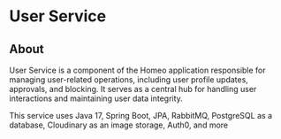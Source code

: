 # User Service

## About

User Service is a component of the Homeo application responsible for managing user-related operations, including user profile updates, approvals, and blocking. It serves as a central hub for handling user interactions and maintaining user data integrity.

This service uses Java 17, Spring Boot, JPA, RabbitMQ, PostgreSQL as a database, Cloudinary as an image storage, Auth0, and more
